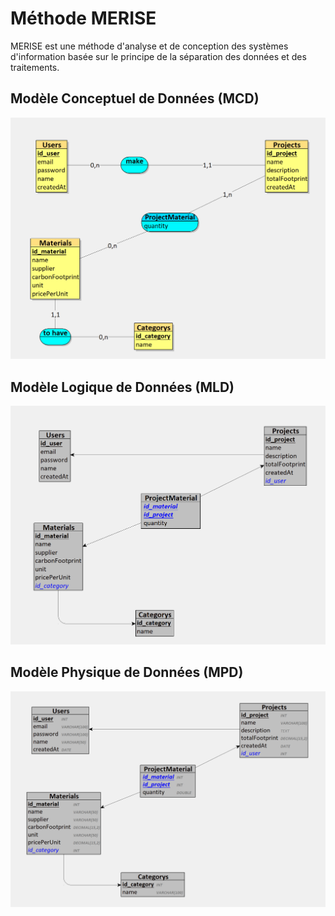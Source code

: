 # Méthode MERISE

MERISE est une méthode d'analyse et de conception des systèmes d'information basée sur le principe de la séparation des données et des traitements.

## Modèle Conceptuel de Données (MCD)
![Modèle Conceptuel de Données](./Documents/MCD.png)

## Modèle Logique de Données (MLD)
![Modèle Logique de Données](./Documents/MLD.png)

## Modèle Physique de Données (MPD)
![Modèle Physique de Données](./Documents/MPD.png)